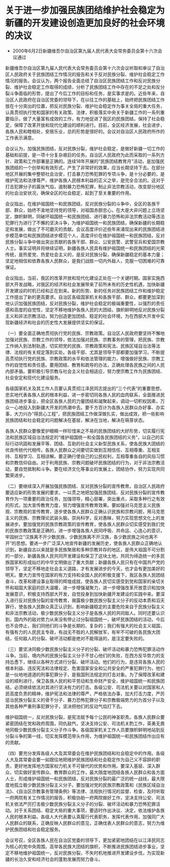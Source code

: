 # 关于进一步加强民族团结维护社会稳定为新疆的开发建设创造更加良好的社会环境的决议

- 2000年6月2日新疆维吾尔自治区第九届人民代表大会常务委员会第十六次会议通过

<!-- INFO END -->

新疆维吾尔自治区第九届人民代表大会常务委员会第十六次会议听取和审议了自治区人民政府关于民族团结工作情况的报告和关于反对民族分裂、维护社会稳定工作情况的报告。会议认为，两个报告全面总结了自治区民族团结工作和反对民族分裂、维护社会稳定工作取得的成绩，分析了民族团结工作中存在的不足之处和反分裂斗争面临的形势，提出了今后工作的目标和任务，是实事求是的。近些年来，自治区人民政府在自治区党委的领导下，在以往工作的基础上，始终把民族团结工作放在十分突出的位置，把反对民族分裂、维护社会稳定作为事关全局的重大任务，认真贯彻执行党和国家的有关政策、法律，积极落实中央关于新疆工作的一系列重要指示，做了大量富有成效的工作，有力地促进了我区的民族团结，保持了社会稳定，保障了改革开放和现代化建设的顺利进行。目前，全区经济发展，社会进步，各族人民和睦相处，安居乐业，总的形势是很好的。会议对自治区人民政府所作的工作表示满意。

会议认为，加强民族团结，反对民族分裂，维护社会稳定，是做好新疆一切工作的基础和前提，是一项十分复杂艰巨的任务。自治区人民政府为此而采取的一系列方针、政策和工作部署是正确的。连续18年开展的“民族团结教育月”活动，是加强民族团结的一个创举和有效形式，产生了非常好的效果，应当长期坚持下去。在部分地区开展的集中整顿社会治安，打击暴力恐怖犯罪的专项斗争，是十分必要的，是维护宪法和法律尊严、维护各族人民根本利益的正义之举，是完全合法的。这对于打击犯罪分子的嚣张气焰，遏制暴力恐怖犯罪，制止非法宗教活动，改变部分地区的社会治安状况，确保全区的社会稳定，起到了至关重要的作用。

会议指出，在维护祖国统一和民族团结，反对民族分裂的斗争中，全区的各族干部、群众，始终不渝地坚持党的领导，对祖国赤胆忠心，在大是大非问题上立场坚定，旗帜鲜明，同破坏祖国统一和民族团结、进行暴力恐怖和非法宗教活动等违法犯罪行为进行了不懈的坚决斗争，为维护祖国统一和民族团结，确保新疆的长期稳定和发展，做出了不可磨灭的贡献。会议高度评价近些年来涌现出来的民族团结进步模范单位和民族团结进步模范个人，高度评价在维护祖国统一和民族团结，反对民族分裂斗争中做出突出贡献的各族干部、群众、公安民警、武警官兵和爱国宗教人士。事实证明并将继续证明，新疆各族人民具有维护祖国统一和民族团结的光荣传统，是热爱党、热爱社会主义的，是反对民族分裂，确保新疆稳定的基本力量；坚定地相信和依靠各族人民群众，是我们战胜一切内外敌人，克服一切困难的可靠保证。

会议指出，当前，我区的改革开放和现代化建设正处在一个关键时期。国家实施西部大开发战略，对我区的经济和社会发展带来了前所未有的历史性机遇，加快新疆开发建设的时机已经和正在到来。新的形势、新的任务对民族团结工作和维护稳定工作提出了新的更高要求。自治区各级国家机关和各族干部、群众，都要更加深到地认识加强民族团结，反对民族分裂，维护社会稳定的极端重要性，以强烈的责任感和高度的自觉性，坚定不移地维护各族人民的大团结，旗帜鲜明地反对民族分裂主义和非法宗教活动，努力创造更加团结、稳定的社会环境，为在西部大开发中实现新疆经济和社会的历史性大发展提供坚实的保证。

（一）要全面正确地贯彻执行党的民族、宗教政策。自治区人民政府要坚持不懈地加强对民族、宗教工作的领导，依法加强对民族、宗教事务的管理，把民族、宗教工作纳入到法制轨道，切实把党的民族、宗教政策和宪法、民族区域自治法等法律、法规的有关规定落到实处。各级干部、尤其是领导干部都要加强学习，不断提高贯彻执行党的民族、宗教政策的水平和依法管理的能力，增强做好民族、宗教工作的自觉性和责任感。要用团结、教育和疏导的办法，正确处理各民族之间的人民内部矛盾。要积极引导宗教与社会主义社会相适应，努力使宗教工作为民族团结、社会安定和现代化建设服务。

各级国家机关及其工作人员要认真贯彻江泽民同志提出的“三个代表”的重要思想，忠实地代表各族人民的根本利益，进一步密切同各族人民的血肉联系，全面推进民族团结进步事业，把全区各族人民的力量团结和凝聚起来，调动一切积权因素，万众一心地投入到新疆大开发的热潮中去。要千方百计为各族人民群众办好事、办实事，大力兴办“得民心工程”，把民族团结工作做深做扎实，做出成效，把一些影响民族团结和社会稳定的问题解决在基层，解决在当地，解决在萌芽状态。

各族人民群众要像爱护眼睛一样珍惜来之不易的民族团结的大好形势，切实履行宪法和民族区域自治法规定的“维护祖国统一和全国各民族团结的义务”，以自己的实际行动巩固和发展平等、团结、互助的社会主义新型民族关系，使各民族大团结的优良传统代代相传。各族人民群众之间要切实做到互相信任、互相尊重、互相支持、互相学习、互相谅解。要正确行使自己的公民权利，互相尊重各自的风俗习惯和宗教信仰自由。对于利用民族、宗教问题破坏民族团结的行为，对于非法宗教活动，要自觉抵制和斗争。要在经济文化等事业的发展上，团结协作，努力实现共同繁荣进步。

（二）要继续深入开展加强民族团结、反对民族分裂的宣传教育。自治区人民政府要适应新的形势发展的要求，一以贯之地把加强民族团结、反对民族分裂的宣传教育作为一项重要的政治任务，加强领导，精心部署，突出重点，采取多种行之有效的形式，加大宣传教育力度，努力增强宣传教育效果。要如强对马克思主义民族观、宗教观的宣传教育，逐步使各族人民群众正确认识民族和宗教问题，用马克思主义的民族、宗教理论武装头脑，崇尚科学，反对愚昧，努力实现思想文化上的发展进步。要加强党的民族宗教政策的宣传教育，使各族人民群众切实感受到我们党的民族宗教政策是正确的，进一步增强各族人民同呼吸、共命运、心连心的意识，牢固树立“汉族离不开少数民族，少数民族离不开汉族，各少数民族之间也离不开”的思想。要进一步广泛深入地宣传新疆的发展历史，使各族人民群众正确地认识到，新疆自古以来就是多民族聚居和多种宗教并存的地区，是伟大祖国不可分割的一部分，新疆各族人民共同开发建设和保卫了这块土地，共同为缔造统一的多民族国家和形成灿烂的中华文明做出了重大贡献；新疆各族人民只有在中国共产党的领导下，坚定不移地走社会主义道路，才有发展进步的今天，也才会有更加美好的明天。要大力宣传在国家的有力支持和全国人民的积极支援下，我区各族人民团结奋斗，改革和建设事业取得的辉煌成就，使各族人民切实感受到党和国家的亲切关怀和祖国大家庭的巨大温暖，进一步增强凝聚力，进一步增强改革开放意识和加快发展意识，积极支持西部大开发，自觉投身到加快新疆开发建设的实践中来。要深入进行反对民族分裂的宣传教育，揭露极少数民族分裂主义分子的反动本质和滔天罪行，使各族人民群众真正认识到，影响新疆稳定的主要危险来自于民族分裂主义和非法宗教活动，极少数民族分裂主义分子是各族人民的共同敌人。同时还要认识到，国内外的敌对势力从来没有停止过分裂祖国统一，破坏民族团结的活动，今后也不会停止，我们同他们的斗争是长期的、复杂的；我们有强大的社会主义祖国，有强有力的人民民主专政，有战无不胜的人民解放军，有牢不可破的各民族大团结，任何敌人的分裂、破坏活动都是绝对不能得逞的，是注定要失败的。

（三）要坚决同极少数民族分裂主义分子的分裂、破坏活动和暴力恐怖犯罪活动作斗争。当前，境内外的民族分裂主义分子不甘心他们的失败，在西方反华势力的支持怂恿下，继续以各种方式进行分裂、破坏活动。他们的行为，是违背各族人民的根本利益、违反宪法和法律规定、危害国家安全和公共安全的严重犯罪行为，他们是一伙地地道道的刑事犯罪分子，是我国刑法规定的打击对象。为了保障改革和建设的顺利进行，保卫各族人民的和平劳动和生命财产安全，维护祖国统一和民族团结，必须继续依法对其进行坚决有力的打击。各级公安、司法机关要以对国家和人民高度负责的精神，维护宪法和法律的尊严，严格依法办事，加大打击力度，严厉惩治民族分裂主义的骨干分子、暴力恐怖犯罪分子和宗教极端势力的为首分子以及其他各种严重刑事犯罪分子，坚决把他们的反动气焰打下去。

维护祖国统一，反对民族分裂，是宪法赋予每个公民的神圣职责。各族人民群众要紧密团结在党和政府周围，同仇敌忾，坚决支持公安、司法机关酌工作，英勇无畏地同极少数民族分裂主义分子作斗争。各级国家机关工作人员要旗帜鲜明地站到反分裂斗争的第一线，切实发挥模范带头作用，为维护祖国统一和民族团结作出应有的贡献。

（四）要充分发挥各级人大及其常委会在维护民族团结和社会稳定中的作用。各级人大及其常委会要一如既往地把维护民族团结和社会稳定作为自己义不容辞的职责，更好地发挥地方国家权力机关不可替代的优势和作用。要深入基层、深入群众，切实做好宣传群众、教育群众的工作，最大限度地团结各族人民群众和各方面人士，形成维护祖国统一和民族团结，反对民族分裂的最广泛的统一战线，最大限度地孤立极少数民族分裂主义分子。要加强对党的民族宗教政策和《民族区域自治法》、《自治区宗教事务管理条例》等法律、法规执行情况的监督、检查，及时听取一府两院有关工作情况的报告，积极协助一府两院做好工作，坚决支持公安、司法机关依法严厉打击极少数民族分裂主义分子的分裂、破坏活动和暴力恐怖犯罪活动。对于关系团结、稳定大局的重大事项，要适时作出决议、决定，依法维护各族人民的根本利益。各级人大代表要认真履行代表职务，发挥代表作用，加强同广大人民群众的联系，正确反映人民群众的意见，正确伐表人民群众的意志，努力为维护民族团结和社会稳定服务。

会议号召，全区各族人民在自治区党委的领导下，更加紧密地团结在以江泽民同志为核心的党中央周围，高举各民族大团结的旗帜，不断推进民族团结进步事业，坚定不移地维护祖国统一，反对民族分裂，不失时机地推进开发建设步伐，为实现新疆的长治久安和经济社会的蓬勃发展而努力奋斗。
